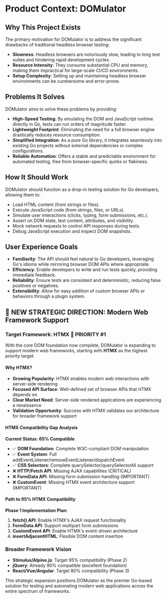 # Product Context: DOMulator

## Why This Project Exists
The primary motivation for DOMulator is to address the significant drawbacks of traditional headless browser testing:
- **Slowness**: Headless browsers are notoriously slow, leading to long test suites and hindering rapid development cycles.
- **Resource Intensity**: They consume substantial CPU and memory, making them impractical for large-scale CI/CD environments.
- **Setup Complexity**: Setting up and maintaining headless browser environments can be cumbersome and error-prone.

## Problems It Solves
DOMulator aims to solve these problems by providing:
- **High-Speed Testing**: By emulating the DOM and JavaScript runtime directly in Go, tests can run orders of magnitude faster.
- **Lightweight Footprint**: Eliminating the need for a full browser engine drastically reduces resource consumption.
- **Simplified Integration**: As a pure Go library, it integrates seamlessly into existing Go projects without external dependencies or complex configurations.
- **Reliable Automation**: Offers a stable and predictable environment for automated testing, free from browser-specific quirks or flakiness.

## How It Should Work
DOMulator should function as a drop-in testing solution for Go developers, allowing them to:
- Load HTML content (from strings or files).
- Execute JavaScript code (from strings, files, or URLs).
- Simulate user interactions (clicks, typing, form submissions, etc.).
- Assert on DOM state, text content, attributes, and visibility.
- Mock network requests to control API responses during tests.
- Debug JavaScript execution and inspect DOM snapshots.

## User Experience Goals
- **Familiarity**: The API should feel natural to Go developers, leveraging Go's idioms while mirroring browser DOM APIs where appropriate.
- **Efficiency**: Enable developers to write and run tests quickly, providing immediate feedback.
- **Reliability**: Ensure tests are consistent and deterministic, reducing false positives or negatives.
- **Extensibility**: Allow for easy addition of custom browser APIs or behaviors through a plugin system.

## 🎯 **NEW STRATEGIC DIRECTION**: Modern Web Framework Support

### **Target Framework: HTMX** 🚀 **PRIORITY #1**
With the core DOM foundation now complete, DOMulator is expanding to support modern web frameworks, starting with **HTMX** as the highest priority target.

#### **Why HTMX?**
- **Growing Popularity**: HTMX enables modern web interactions with server-side rendering
- **Focused API Surface**: Well-defined set of browser APIs that HTMX depends on
- **Clear Market Need**: Server-side rendered applications are experiencing a renaissance
- **Validation Opportunity**: Success with HTMX validates our architecture for broader framework support

#### **HTMX Compatibility Gap Analysis**
**Current Status: 65% Compatible**
- ✅ **DOM Foundation**: Complete W3C-compliant DOM manipulation
- ✅ **Event System**: Full addEventListener/removeEventListener/dispatchEvent
- ✅ **CSS Selectors**: Complete querySelector/querySelectorAll support
- ❌ **HTTP/Fetch API**: Missing AJAX capabilities (CRITICAL)
- ❌ **FormData API**: Missing form submission handling (IMPORTANT)
- ❌ **CustomEvent**: Missing HTMX event architecture support (IMPORTANT)

#### **Path to 95% HTMX Compatibility**
**Phase 1 Implementation Plan:**
1. **fetch() API**: Enable HTMX's AJAX request functionality
2. **FormData API**: Support multipart form submissions
3. **CustomEvent API**: Enable HTMX's event-driven architecture
4. **insertAdjacentHTML**: Flexible DOM content insertion

### **Broader Framework Vision**
- **Stimulus/Alpine.js**: Target 95% compatibility (Phase 2)
- **jQuery**: Already 90% compatible (excellent foundation)
- **React/Vue/Angular**: Target 80% compatibility (Phase 3)

This strategic expansion positions DOMulator as the premier Go-based solution for testing and automating modern web applications across the entire spectrum of frameworks.
